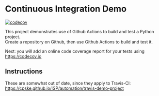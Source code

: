 Continuous Integration Demo
============================

[![codecov](https://codecov.io/gh/RyukungG/demo-pyci/branch/main/graph/badge.svg?token=OAOWAQ0582)](https://codecov.io/gh/RyukungG/demo-pyci)

This project demonstrates use of Github Actions to build and test a Python project.  
Create a repository on Github, then use Github Actions to build and test it.

Next: you will add an online code coverage report for your tests using <https://codecov.io>

## Instructions

These are somewhat out of date, since they apply to Travis-CI:
<https://cpske.github.io/ISP/automation/travis-demo-project>


